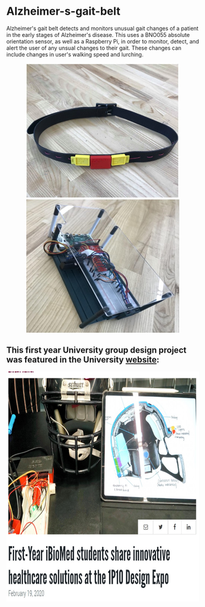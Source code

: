 # Alzheimer-s-gait-belt
Alzheimer's gait belt detects and monitors unusual gait changes of a patient  in the early stages of Alzheimer's disease.
This uses a BNO055 absolute orientation sensor, as well as a Raspberry Pi, in order to monitor, detect, and alert the user of any unsual changes to their gait.
These changes can include changes in user's walking speed and lurching. 


<p float="left" align="center">
  <img src="/gaitBelt.jpg" width="400" height="350"  >
  <img src="/board.jpg" width="400" height="350" >
</p>

## This first year University group design project was featured in the University [website](https://www.eng.mcmaster.ca/ibiomed/news/first-year-ibiomed-students-share-innovative-healthcare-solutions-1p10-design-expo):

<p align="center">
 <img src="/article.jpg" width="600" height="600" >
</p>

